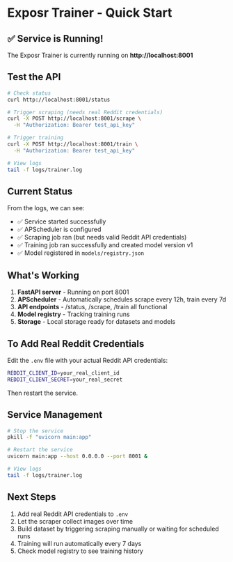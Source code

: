 # Exposr Trainer - Quick Start

## ✅ Service is Running!

The Exposr Trainer is currently running on **http://localhost:8001**

## Test the API

```bash
# Check status
curl http://localhost:8001/status

# Trigger scraping (needs real Reddit credentials)
curl -X POST http://localhost:8001/scrape \
  -H "Authorization: Bearer test_api_key"

# Trigger training
curl -X POST http://localhost:8001/train \
  -H "Authorization: Bearer test_api_key"

# View logs
tail -f logs/trainer.log
```

## Current Status

From the logs, we can see:

- ✅ Service started successfully
- ✅ APScheduler is configured
- ✅ Scraping job ran (but needs valid Reddit API credentials)
- ✅ Training job ran successfully and created model version v1
- ✅ Model registered in `models/registry.json`

## What's Working

1. **FastAPI server** - Running on port 8001
2. **APScheduler** - Automatically schedules scrape every 12h, train every 7d
3. **API endpoints** - /status, /scrape, /train all functional
4. **Model registry** - Tracking training runs
5. **Storage** - Local storage ready for datasets and models

## To Add Real Reddit Credentials

Edit the `.env` file with your actual Reddit API credentials:

```bash
REDDIT_CLIENT_ID=your_real_client_id
REDDIT_CLIENT_SECRET=your_real_secret
```

Then restart the service.

## Service Management

```bash
# Stop the service
pkill -f "uvicorn main:app"

# Restart the service
uvicorn main:app --host 0.0.0.0 --port 8001 &

# View logs
tail -f logs/trainer.log
```

## Next Steps

1. Add real Reddit API credentials to `.env`
2. Let the scraper collect images over time
3. Build dataset by triggering scraping manually or waiting for scheduled runs
4. Training will run automatically every 7 days
5. Check model registry to see training history
